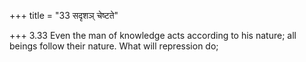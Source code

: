 +++
title = "33 सदृशञ् चेष्टते"

+++
3.33 Even the man of knowledge acts according to his nature; all beings
follow their nature. What will repression do;
